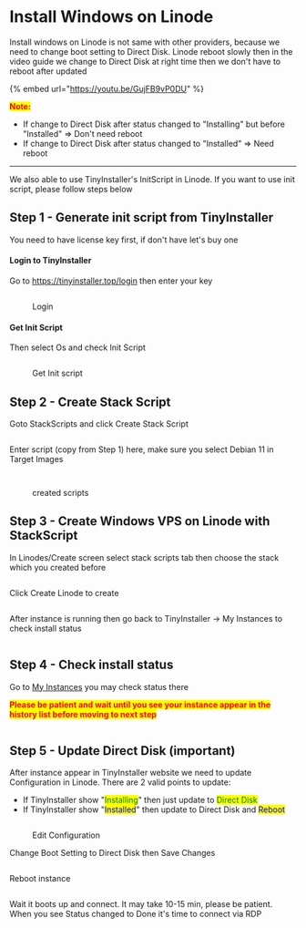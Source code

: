 # Install Windows on Linode

Install windows on Linode is not same with other providers, because we need to change boot setting to Direct Disk. Linode reboot slowly then in the video guide we change to Direct Disk at right time then we don't have to reboot after updated

{% embed url="https://youtu.be/GujFB9vP0DU" %}

<mark style="color:red;">**Note:**</mark>&#x20;

* If change to Direct Disk after status changed to "Installing" but before "Installed" => Don't need reboot
* If change to Direct Disk after status changed to "Installed" => Need reboot





***



We also able to use TinyInstaller's InitScript in Linode. If you want to use init script, please follow steps below

## Step 1 - Generate init script from TinyInstaller

You need to have license key first, if don't have let's buy one

#### Login to TinyInstaller

Go to https://tinyinstaller.top/login then enter your key

<figure><img src="../.gitbook/assets/image (12) (1).png" alt=""><figcaption><p>Login</p></figcaption></figure>

#### Get Init Script

Then select Os and check Init Script

<figure><img src="../.gitbook/assets/image (18) (1).png" alt=""><figcaption><p>Get Init script</p></figcaption></figure>

## Step 2 - Create Stack Script

Goto StackScripts and click Create Stack Script

<figure><img src="../.gitbook/assets/image (13) (1).png" alt=""><figcaption></figcaption></figure>

Enter script (copy from Step 1) here, make sure you select Debian 11 in Target Images

<figure><img src="../.gitbook/assets/image (16).png" alt=""><figcaption></figcaption></figure>

<figure><img src="../.gitbook/assets/image (7).png" alt=""><figcaption><p>created scripts</p></figcaption></figure>

## Step 3 - Create Windows VPS on Linode with StackScript

In Linodes/Create screen select stack scripts tab then choose the stack which you created before

<figure><img src="../.gitbook/assets/image (4).png" alt=""><figcaption></figcaption></figure>

Click Create Linode to create

<figure><img src="../.gitbook/assets/image (28) (1).png" alt=""><figcaption></figcaption></figure>

After instance is running then go back to TinyInstaller -> My Instances to check install status

<figure><img src="../.gitbook/assets/image (15) (1).png" alt=""><figcaption></figcaption></figure>

## Step 4 - Check install status

Go to [My Instances](https://tinyinstaller.top/my-instances) you may check status there

<mark style="color:red;">**Please be patient and wait until you see your instance appear in the history list before moving to next step**</mark>

<figure><img src="../.gitbook/assets/image (6) (1).png" alt=""><figcaption></figcaption></figure>

## Step 5 - Update Direct Disk (important)

After instance appear in TinyInstaller website we need to update Configuration in Linode. There are 2 valid points to update:

* If TinyInstaller show "<mark style="color:green;">Installing</mark>" then just update to <mark style="color:green;">Direct Disk</mark>
* If TinyInstaller show "<mark style="color:blue;">Installed</mark>" then update to Direct Disk and <mark style="color:blue;">Reboot</mark>

<figure><img src="../.gitbook/assets/image (1) (1).png" alt=""><figcaption><p>Edit Configuration</p></figcaption></figure>

Change Boot Setting to Direct Disk then Save Changes

<figure><img src="../.gitbook/assets/image (3) (1).png" alt=""><figcaption></figcaption></figure>

Reboot instance

<figure><img src="../.gitbook/assets/image (5) (1) (1).png" alt=""><figcaption></figcaption></figure>

Wait it boots up and connect. It may take 10-15 min, please be patient. When you see Status changed to Done it's time to connect via RDP

<figure><img src="../.gitbook/assets/image (14) (1).png" alt=""><figcaption></figcaption></figure>

